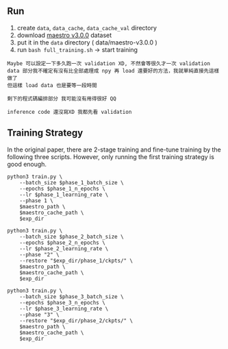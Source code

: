 ## Run 

1. create ```data```, ```data_cache```, ```data_cache_val``` directory 
2. download [maestro v3.0.0](https://magenta.tensorflow.org/datasets/maestro#v300) dataset
3. put it in the ```data``` directory ( data/maestro-v3.0.0 )
4. run ```bash full_training.sh``` -> start training 

```
Maybe 可以設定一下多久跑一次 validation XD, 不然會等很久才一次 validation
data 部分我不確定有沒有比全部處理成 npy 再 load 還要好的方法，我就單純直接先這樣做了
但這樣 load data 也是要等一段時間

剩下的程式碼編排部分 我可能沒有用得很好 QQ

inference code 還沒寫XD 我都先看 validation 
```

## Training Strategy 

In the original paper, there are 2-stage training and fine-tune training by the following three scripts.
However, only running the first training strategy is good enough.

```
python3 train.py \
	--batch_size $phase_1_batch_size \
	--epochs $phase_1_n_epochs \
	--lr $phase_1_learning_rate \
	--phase 1 \
	$maestro_path \
	$maestro_cache_path \
	$exp_dir
```

```
python3 train.py \
	--batch_size $phase_2_batch_size \
	--epochs $phase_2_n_epochs \
	--lr $phase_2_learning_rate \
	--phase "2" \
	--restore "$exp_dir/phase_1/ckpts/" \
	$maestro_path \
	$maestro_cache_path \
	$exp_dir
```

```
python3 train.py \
	--batch_size $phase_3_batch_size \
	--epochs $phase_3_n_epochs \
	--lr $phase_3_learning_rate \
	--phase "3" \
	--restore "$exp_dir/phase_2/ckpts/" \
	$maestro_path \
	$maestro_cache_path \
	$exp_dir
```
